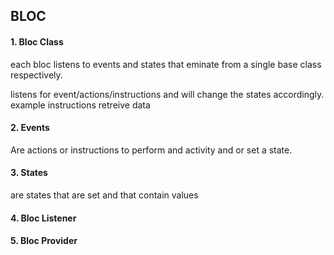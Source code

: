 ## BLOC 

#### 1. Bloc Class

each bloc listens to events and states that eminate from a single base class respectively.

listens for event/actions/instructions and will change the states accordingly.
example instructions retreive data

#### 2. Events
Are actions or instructions to perform and activity and or set a state.
#### 3. States
are states that are set and that contain values


#### 4. Bloc Listener

#### 5. Bloc Provider
